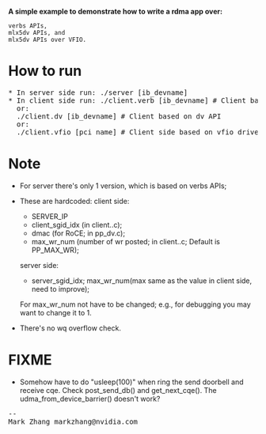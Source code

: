 **A simple example to demonstrate how to write a rdma app over:**

    verbs APIs,
    mlx5dv APIs, and
    mlx5dv APIs over VFIO.

# How to run
<pre>
* In server side run: ./server [ib_devname]
* In client side run: ./client.verb [ib_devname] # Client based on verbs API
  or:
  ./client.dv [ib_devname] # Client based on dv API
  or:
  ./client.vfio [pci_name] # Client side based on vfio driver
</pre>

# Note
+ For server there's only 1 version, which is based on verbs APIs;
+ These are hardcoded:
  client side:
  + SERVER_IP
  + client_sgid_idx (in client..c);
  + dmac (for RoCE; in pp_dv.c);
  + max_wr_num (number of wr posted; in client..c; Default is PP_MAX_WR);

  server side:
  + server_sgid_idx; max_wr_num(max same as the value in client side, need to improve);

  For max_wr_num not have to be changed; e.g., for debugging you may want to change it to 1.

+ There's no wq overflow check.

# FIXME
* Somehow have to do "usleep(100)" when ring the send doorbell and receive cqe. Check post_send_db() and get_next_cqe(). The udma_from_device_barrier() doesn't work?

<pre>
--
Mark Zhang markzhang@nvidia.com
</pre>

